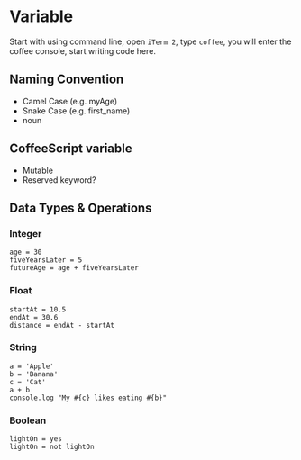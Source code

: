 # Variable

Start with using command line, open `iTerm 2`, type `coffee`, you will enter the coffee console, start writing code here.

## Naming Convention

- Camel Case (e.g. myAge)
- Snake Case (e.g. first_name)
- noun

## CoffeeScript variable

- Mutable
- Reserved keyword?

## Data Types & Operations

### Integer

```
age = 30
fiveYearsLater = 5
futureAge = age + fiveYearsLater
```

### Float

```
startAt = 10.5
endAt = 30.6
distance = endAt - startAt
```

### String

```
a = 'Apple'
b = 'Banana'
c = 'Cat'
a + b
console.log "My #{c} likes eating #{b}"
```

### Boolean

```
lightOn = yes
lightOn = not lightOn
```

